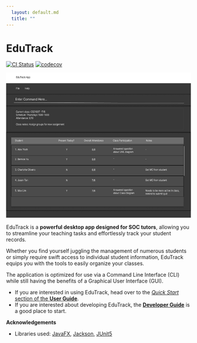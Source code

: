 ```yaml
---
  layout: default.md
  title: ""
---
```


# EduTrack

[![CI Status](https://github.com/AY2324S1-CS2103T-T15-3/tp/workflows/Java%20CI/badge.svg)](https://github.com/AY2324S1-CS2103T-T15-3/tp/actions)
[![codecov](https://codecov.io/gh/AY2324S1-CS2103T-T15-3/tp/branch/master/graph/badge.svg)](https://codecov.io/gh/AY2324S1-CS2103T-T15-3/tp)

![Ui](images/UiMockup.png)

EduTrack is a **powerful desktop app designed for SOC tutors**, allowing you to streamline your teaching tasks and effortlessly track your student records.

Whether you find yourself juggling the management of numerous students or simply require swift access to individual student information, EduTrack equips you with the tools to easily organize your classes.

The application is optimized for use via a Command Line Interface (CLI) while still having the benefits of a Graphical User Interface (GUI).

* If you are interested in using EduTrack, head over to the [_Quick Start_ section of the **User Guide**](UserGuide.html#quick-start).
* If you are interested about developing EduTrack, the [**Developer Guide**](DeveloperGuide.html) is a good place to start.


**Acknowledgements**

* Libraries used: [JavaFX](https://openjfx.io/), [Jackson](https://github.com/FasterXML/jackson), [JUnit5](https://github.com/junit-team/junit5)
